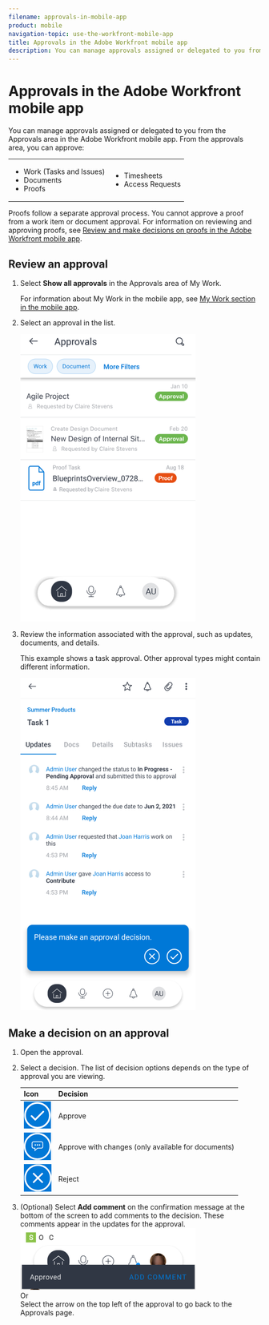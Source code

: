 ```yaml
---
filename: approvals-in-mobile-app
product: mobile
navigation-topic: use-the-workfront-mobile-app
title: Approvals in the Adobe Workfront mobile app
description: You can manage approvals assigned or delegated to you from the Approvals area in the Adobe Workfront mobile app. From the approvals area, you can approve - EDIT ME.
---
```


# Approvals in the Adobe Workfront mobile app

You can manage approvals assigned or delegated to you from the Approvals area in the Adobe Workfront mobile app. From the approvals area, you can approve:

<table> 
 <col> 
 <col> 
 <tbody> 
  <tr> 
   <td> 
    <ul> 
     <li>Work (Tasks and Issues)</li> 
     <li>Documents</li> 
     <li>Proofs </li> 
    </ul> </td> 
   <td> 
    <ul> 
     <li>Timesheets</li> 
     <li>Access Requests</li> 
    </ul> </td> 
  </tr> 
 </tbody> 
</table>

Proofs follow a separate approval process. You cannot approve a proof from a work item or document approval. For information on reviewing and approving proofs, see [Review and make decisions on proofs in the Adobe Workfront mobile app](../../../workfront-basics/mobile-apps/using-the-workfront-mobile-app/work-with-proofs-in-mobile-app.md).

## Review an approval

1. Select **Show all approvals** in the Approvals area of My Work.

   For information about My&nbsp;Work in the mobile app, see [My Work section in the mobile app](../../../workfront-basics/mobile-apps/using-the-workfront-mobile-app/my-work-section-mobile.md).

1. Select an approval in the list.

   ![Approvals list in mobile app](assets/mobile-approvals-adobe-350x574.png)

1. Review the information associated with the approval, such as updates, documents, and details.

   This example shows a task approval. Other approval types might contain different information.

   ![Sample task approval](assets/mobile-taskapproval-350x664.png)

## Make a decision on an approval

1. Open the approval.
1. Select a decision. The list of decision options depends on the type of approval you are viewing.

   |Icon|Decision|
   |---|---|
   |  ![Approve proof from task](assets/mobile-approveprooffromtask.png) |Approve |
   |  ![Approve proof with changes from task](assets/mobile-approveproofwithcommentsfromtask.png)|Approve with changes (only available for documents) |
   |  ![Reject proof from task](assets/mobile-rejectprooffromtask.png)|Reject |

1. (Optional) Select **Add comment** on the confirmation message at the bottom of the screen to add comments to the decision. These comments appear in the updates for the approval.  
   ![Add comment](assets/mobile-addcommenttoapproval-350x123.png)  
   Or  
   Select the arrow on the top left of the approval to go back to the Approvals page.

